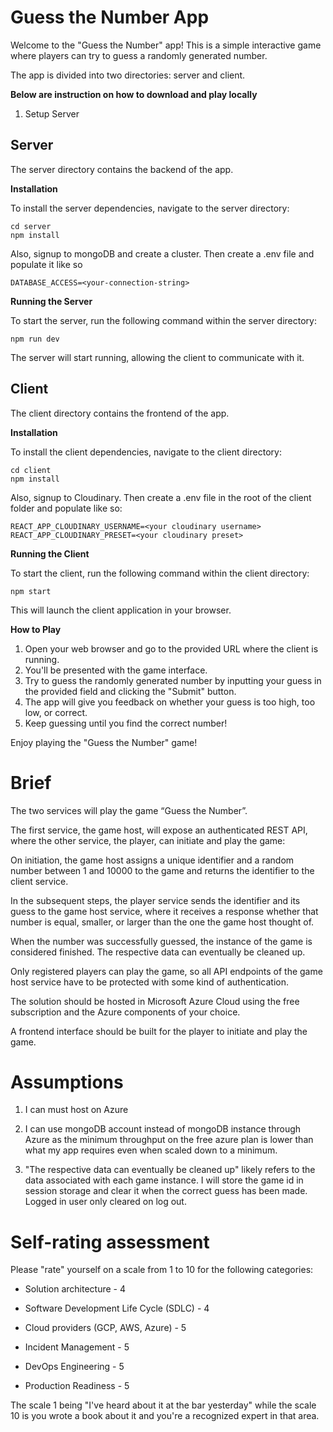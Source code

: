 <h1>Guess the Number App</h1>

Welcome to the "Guess the Number" app! This is a simple interactive game where players can try to guess a randomly generated number.

The app is divided into two directories: server and client.

**Below are instruction on how to download and play locally**

<ol>
    <li href="/#server">Setup Server</li>
</ol>


<h2 id="server">Server</h2>

The server directory contains the backend of the app.

**Installation**

To install the server dependencies, navigate to the server directory:

```
cd server
npm install
```

Also, signup to mongoDB and create a cluster.
Then create a .env file and populate it like so

```
DATABASE_ACCESS=<your-connection-string>
```

**Running the Server**

To start the server, run the following command within the server directory:

```
npm run dev
```

The server will start running, allowing the client to communicate with it.

<h2 id="client">Client</h2>

The client directory contains the frontend of the app.

**Installation**

To install the client dependencies, navigate to the client directory:

```
cd client
npm install
```

Also, signup to Cloudinary. 
Then create a .env file in the root of the client folder and populate like so:

```
REACT_APP_CLOUDINARY_USERNAME=<your cloudinary username>
REACT_APP_CLOUDINARY_PRESET=<your cloudinary preset>
```

**Running the Client**

To start the client, run the following command within the client directory:

```
npm start
```

This will launch the client application in your browser.

**How to Play**

1. Open your web browser and go to the provided URL where the client is running.
2. You'll be presented with the game interface.
3. Try to guess the randomly generated number by inputting your guess in the provided field and clicking the "Submit" button.
4. The app will give you feedback on whether your guess is too high, too low, or correct.
5. Keep guessing until you find the correct number!

Enjoy playing the "Guess the Number" game!

<h1 id="brief">Brief</h1>

The two services will play the game “Guess the Number”.  

The first service, the game host, will expose an authenticated REST API, where the other service, the player, can initiate and play the game:  
  
On initiation, the game host assigns a unique identifier and a random number between 1 and 10000 to the game and returns the identifier to the client service.  

In the subsequent steps, the player service sends the identifier and its guess to the game host service, where it receives a response whether that number is equal, smaller, or larger than the one the game host thought of.  
    
When the number was successfully guessed, the instance of the game is considered finished. The respective data can eventually be cleaned up.  

Only registered players can play the game, so all API endpoints of the game host service have to be protected with some kind of authentication.  

The solution should be hosted in Microsoft Azure Cloud using the free subscription and the Azure components of your choice. 

A frontend interface should be built for the player to initiate and play the game.

<h1 id="assumptions">Assumptions</h1>

1. I can must host on Azure

2. I can use mongoDB account instead of mongoDB instance through Azure as the minimum throughput on the free azure plan is lower than what my app requires even when scaled down to a minimum.

3. "The respective data can eventually be cleaned up" likely refers to the data associated with each game instance. I will store the game id in session storage and clear it when the correct guess has been made. Logged in user only cleared on log out.

<h1 id="self-assessment">Self-rating assessment</h1>

Please "rate" yourself on a scale from 1 to 10 for the following categories: 
  
- Solution architecture - 4
   
- Software Development Life Cycle (SDLC) - 4
   
- Cloud providers (GCP, AWS, Azure) - 5
   
- Incident Management - 5
   
- DevOps Engineering - 5
   
- Production Readiness - 5

The scale 1 being "I've heard about it at the bar yesterday" while the scale 10 is you wrote a book about it and you're a recognized expert in that area. 